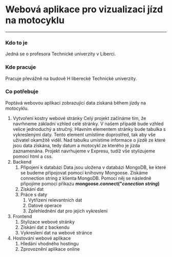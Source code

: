 # Webová aplikace pro vizualizaci jízd na motocyklu
---
### Kdo to je
Jedná se o profesora Technické univerzity v Liberci.
### Kde pracuje
Pracuje převážně na budově H liberecké Technické univerzity.
### Co potřebuje
Poptává webovou aplikaci zobrazující data získaná během jízdy na motocyklu.
1. Vytvoření kostry webové stránky
Celý projekt začínáme tím, že navrhneme základní vzhled celé stránky. V našem případě bude vzhled velice jednoduchý a stručný. Hlavním elementem stránky bude tabulka s vykreslenými daty. Tento element umístíme doprostřed, tak aby vše uživatel okamžitě viděl. Nad tabulku umístíme informace o jízdě ze které jsou data získána, tedy datum a motocykl ze kterého je jízda zaznamenána. Projekt navrhujeme v Expresu, tudíž vše stylizujeme pomocí html a css.
2. Backend
    1. Připojení k databázi
    Data jsou uložena v databázi MongoDB, ke které se budeme připojovat pomocí knihovny Mongoose. Získáme connection string z klienta MongoDB. Pomocí něj se následně připojíme pomocí příkazu **mongoose.connect("***conection string***)**
    2. Získání dat
    3. Práce s daty
        1. Vytřízení relevantních dat
        2. Datové operace
        3. Zpřehlednění dat pro jejich vykreslení
3. Frontend
    1. Stylizace webové stránky
    2. Získání dat z backendu
    3. Vykreslení dat na webové stránce
4. Hostování webové aplikace
    1. Hledání vhodného hostingu
    2. Zprovoznění aplikace online
